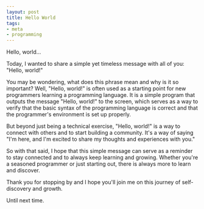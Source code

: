 ```yaml
---
layout: post
title: Hello World
tags:
- meta
- programming
---
```

Hello, world...

Today, I wanted to share a simple yet timeless message with all of you: "Hello, world!"

You may be wondering, what does this phrase mean and why is it so important? Well, "Hello, world!" is often used as a starting point for new programmers learning a programming language. It is a simple program that outputs the message "Hello, world!" to the screen, which serves as a way to verify that the basic syntax of the programming language is correct and that the programmer's environment is set up properly.

But beyond just being a technical exercise, "Hello, world!" is a way to connect with others and to start building a community. It's a way of saying "I'm here, and I'm excited to share my thoughts and experiences with you."

So with that said, I hope that this simple message can serve as a reminder to stay connected and to always keep learning and growing. Whether you're a seasoned programmer or just starting out, there is always more to learn and discover.

Thank you for stopping by and I hope you'll join me on this journey of self-discovery and growth.

Until next time.
